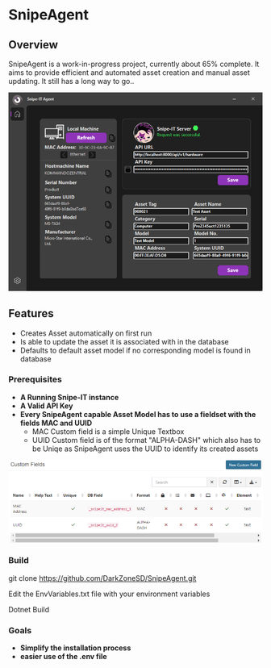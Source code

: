# SnipeAgent

## Overview

SnipeAgent is a work-in-progress project, currently about 65% complete. It aims to provide efficient and automated asset creation and manual asset updating. It still has a long way to go..

![Agent Working](github/res/Agent-Working.png)

## Features

- Creates Asset automatically on first run
- Is able to update the asset it is associated with in the database
- Defaults to default asset model if no corresponding model is found in database

### Prerequisites

- **A Running Snipe-IT instance**
- **A Valid API Key**
- **Every SnipeAgent capable Asset Model has to use a fieldset with the fields MAC and UUID**
    - MAC Custom field is a simple Unique Textbox
    - UUID Custom field is of the format "ALPHA-DASH" which also has to be Uniqe as SnipeAgent uses the UUID to identify its created assets

![Agent Working](github/res/necessary-custom-fields.png)

### Build

git clone https://github.com/DarkZoneSD/SnipeAgent.git 

Edit the EnvVariables.txt file with your environment variables

Dotnet Build

### Goals

- **Simplify the installation process**
- **easier use of the .env file**